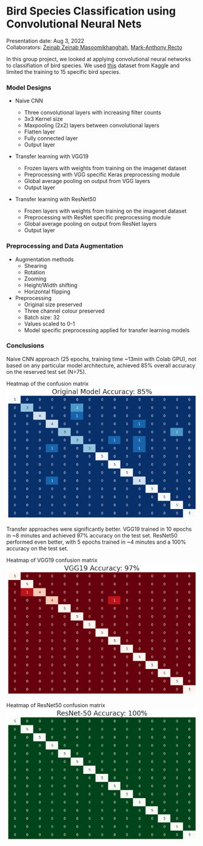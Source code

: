 # Bird Species Classification using Convolutional Neural Nets
Presentation date: Aug 3, 2022  
Collaborators: [Zeinab Zeinab Masoomikhanghah](https://github.com/zmasoomi), [Mark-Anthony Recto](https://github.com/markrecto)

In this group project, we looked at applying convolutional neural networks to classifiation of bird species. We used [this](https://www.kaggle.com/gpiosenka/100-bird-species) dataset from Kaggle and limited the training to 15 specific bird species. 

### Model Designs

- Naive CNN
    - Three convolutional layers with increasing filter counts
    - 3x3 Kernel size
    - Maxpooling (2x2) layers between convolutional layers
    - Flatten layer
    - Fully connected layer
    - Output layer
- Transfer learning with VGG19
    - Frozen layers with weights from training on the imagenet dataset
    - Preprocessing with VGG specific Keras preprocessing module
    - Global average pooling on output from VGG layers
    - Output layer

- Transfer learning with ResNet50
    - Frozen layers with weights from training on the imagenet dataset
    - Preprocessing with ResNet specific preprocessing module
    - Global average pooling on output from ResNet layers
    - Output layer
    
    
### Preprocessing and Data Augmentation
- Augmentation methods
    - Shearing
    - Rotation
    - Zooming
    - Height/Width shifting
    - Horizontal flipping
- Preprocessing
    - Original size preserved
    - Three channel colour preserved
    - Batch size: 32
    - Values scaled to 0-1
    - Model specific preprocessing applied for transfer learning models

### Conclusions

Naive CNN approach (25 epochs, training time ~13min with Colab GPU), not based on any particular model architecture, achieved 85% overall accuracy on the reserved test set (N=75). 

Heatmap of the confusion matrix  
<img src='original.png'>

Transfer approaches were significantly better. VGG19 trained in 10 epochs in ~8 minutes and achieved 97% accuracy on the test set. ResNet50 performed even better, with 5 epochs trained in ~4 minutes and a 100% accuracy on the test set. 

Heatmap of VGG19 confusion matrix  
<img src='vgg.png'>

Heatmap of ResNet50 confusion matrix  
<img src='resnet.png'>
